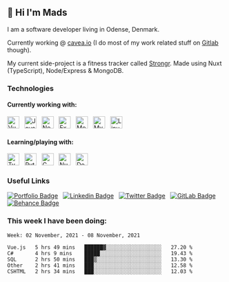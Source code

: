 ## 👋 Hi I'm Mads

I am a software developer living in Odense, Denmark.

Currently working @ [cavea.io](https://cavea.io) (I do most of my work related stuff on [Gitlab](https://gitlab.com/Hougesen) though).

My current side-project is a fitness tracker called [Strongr](https://stron.gr). Made using Nuxt (TypeScript), Node/Express & MongoDB.

### Technologies

#### Currently working with:

<img src="https://img.shields.io/badge/Vue.js-282C34?logo=vuedotjs&style=for-the-badge&link=https://github.com/Hougesen?tab=repositories&q=&type=&language=vue&sort=" alt="Vue.js logo" title="Vue.js" height="28" />  
<img src="https://img.shields.io/badge/JavaScript-282C34?logo=javascript&style=for-the-badge&link=https://github.com/Hougesen?tab=repositories&q=&type=&language=javascript&sort=" alt="JavaScript logo" title="JavaScript" height="28" />  
<img src="https://img.shields.io/badge/Node.js-282C34?logo=nodedotjs&style=for-the-badge&link=https://github.com/Hougesen?tab=repositories&q=&type=&language=javascript&sort=" alt="Node.js logo" title="Node.js" height="28" />  
<img src="https://img.shields.io/badge/Express-282C34?logo=express&style=for-the-badge&link=https://github.com/Hougesen?tab=repositories&q=&type=&language=javascript&sort=" alt="Express.js logo" title="Express.js" height="28" />  
<img src="https://img.shields.io/badge/MongoDB-282C34?logo=mongodb&style=for-the-badge&link=https://github.com/Hougesen?tab=repositories&q=mongodb&type=&language=&sort=" alt="MongoDB logo" title="MongoDB" height="28" />  
<img src="https://img.shields.io/badge/MySQL-282C34?logo=mysql&style=for-the-badge&logoColor=white&link=https://github.com/Hougesen?tab=repositories&q=mysql&type=&language=&sort=" alt="MySQL logo" title="MySQL" height="28" />  
<img src="https://img.shields.io/badge/Linux-282C34?logo=linux&style=for-the-badge&logoColor=white&link=https://github.com/Hougesen?tab=repositories&q=linux&type=&language=&sort=" alt="Linux logo" title="Linux" height="28" />  

#### Learning/playing with:

<img src="https://img.shields.io/badge/TypeScript-282C34?logo=typescript&style=for-the-badge&link=https://github.com/Hougesen?tab=repositories&q=typescript&type=&language=&sort=" alt="TypeScript logo" title="TypeScript" height="28" />  
<img src="https://img.shields.io/badge/Python-282C34?logo=Python&style=for-the-badge&logoColor=3776AB&link=https://github.com/Hougesen?tab=repositories&q=python&type=&language=&sort=" alt="Python logo" title="Python" height="28" />  
<img src="https://img.shields.io/badge/CSharp-282C34?logo=csharp&style=for-the-badge&logoColor=239120&link=https://github.com/Hougesen?tab=repositories&q=csharp&type=&language=&sort=" alt="C Sharp logo" title="C#" height="28" />  
<img src="https://img.shields.io/badge/Nuxt.js-282C34?logo=nuxtdotjs&style=for-the-badge&link=https://github.com/Hougesen?tab=repositories&q=nuxt&type=&language=&sort=" alt="Nuxt.js logo" title="Nuxt.js" height="28" />  
<img src="https://img.shields.io/badge/Docker-282C34?logo=docker&style=for-the-badge&link=https://github.com/Hougesen?tab=repositories&q=docker&type=&language=&sort=" alt="Docker logo" title="Docker" height="28" />  

### Useful Links

[![Portfolio Badge](https://img.shields.io/badge/Portfolio-282C34?&style=for-the-badge&logo=node-js&logoColor=white&link=https://mhouge.dk/)](https://mhouge.dk/)  
[![Linkedin Badge](https://img.shields.io/badge/-LinkedIn-282C34?style=for-the-badge&logo=Linkedin&logoColor=0077b5&link=https://www.linkedin.com/in/mads-hougesen/)](https://www.linkedin.com/in/mads-hougesen-78733016a/)  
[![Twitter Badge](https://img.shields.io/badge/-Twitter-282C34?style=for-the-badge&logo=Twitter&link=https://twitter.com/Mads_Hougesen/)](https://twitter.com/Mads_Hougesen/)  
[![GitLab Badge](https://img.shields.io/badge/-GitLab-282C34?style=for-the-badge&logo=GitLab&link=https://gitlab.com/Hougesen/)](https://gitlab.com/Hougesen)  
[![Behance Badge](https://img.shields.io/badge/-Behance-282C34?style=for-the-badge&logo=Behance&logoColor=1769ff&link=https://www.behance.net/MadsHougesen/)](https://www.behance.net/MadsHougesen/)  

### This week I have been doing:

<!--START_SECTION:waka-->
```text
Week: 02 November, 2021 - 08 November, 2021

Vue.js   5 hrs 49 mins   ██████▓░░░░░░░░░░░░░░░░░░   27.20 % 
C#       4 hrs 9 mins    █████░░░░░░░░░░░░░░░░░░░░   19.43 % 
SQL      2 hrs 50 mins   ███▒░░░░░░░░░░░░░░░░░░░░░   13.30 % 
Other    2 hrs 41 mins   ███░░░░░░░░░░░░░░░░░░░░░░   12.58 % 
CSHTML   2 hrs 34 mins   ███░░░░░░░░░░░░░░░░░░░░░░   12.03 % 
```
<!--END_SECTION:waka-->
